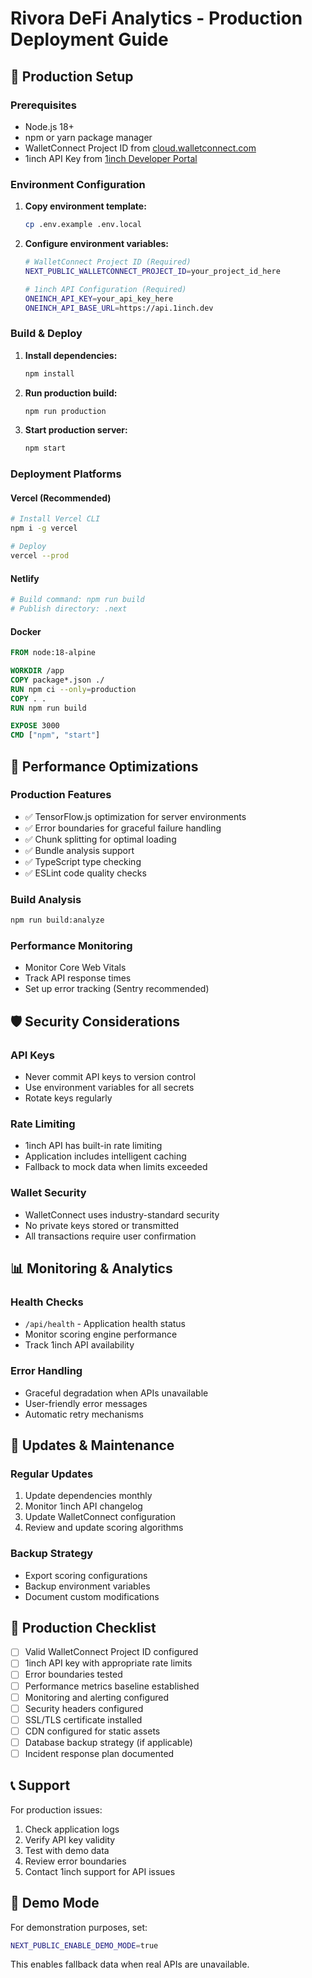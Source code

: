 # Rivora DeFi Analytics - Production Deployment Guide

## 🚀 Production Setup

### Prerequisites
- Node.js 18+ 
- npm or yarn package manager
- WalletConnect Project ID from [cloud.walletconnect.com](https://cloud.walletconnect.com)
- 1inch API Key from [1inch Developer Portal](https://portal.1inch.dev/)

### Environment Configuration

1. **Copy environment template:**
   ```bash
   cp .env.example .env.local
   ```

2. **Configure environment variables:**
   ```bash
   # WalletConnect Project ID (Required)
   NEXT_PUBLIC_WALLETCONNECT_PROJECT_ID=your_project_id_here
   
   # 1inch API Configuration (Required)
   ONEINCH_API_KEY=your_api_key_here
   ONEINCH_API_BASE_URL=https://api.1inch.dev
   ```

### Build & Deploy

1. **Install dependencies:**
   ```bash
   npm install
   ```

2. **Run production build:**
   ```bash
   npm run production
   ```

3. **Start production server:**
   ```bash
   npm start
   ```

### Deployment Platforms

#### Vercel (Recommended)
```bash
# Install Vercel CLI
npm i -g vercel

# Deploy
vercel --prod
```

#### Netlify
```bash
# Build command: npm run build
# Publish directory: .next
```

#### Docker
```dockerfile
FROM node:18-alpine

WORKDIR /app
COPY package*.json ./
RUN npm ci --only=production
COPY . .
RUN npm run build

EXPOSE 3000
CMD ["npm", "start"]
```

## 🔧 Performance Optimizations

### Production Features
- ✅ TensorFlow.js optimization for server environments
- ✅ Error boundaries for graceful failure handling
- ✅ Chunk splitting for optimal loading
- ✅ Bundle analysis support
- ✅ TypeScript type checking
- ✅ ESLint code quality checks

### Build Analysis
```bash
npm run build:analyze
```

### Performance Monitoring
- Monitor Core Web Vitals
- Track API response times
- Set up error tracking (Sentry recommended)

## 🛡️ Security Considerations

### API Keys
- Never commit API keys to version control
- Use environment variables for all secrets
- Rotate keys regularly

### Rate Limiting
- 1inch API has built-in rate limiting
- Application includes intelligent caching
- Fallback to mock data when limits exceeded

### Wallet Security
- WalletConnect uses industry-standard security
- No private keys stored or transmitted
- All transactions require user confirmation

## 📊 Monitoring & Analytics

### Health Checks
- `/api/health` - Application health status
- Monitor scoring engine performance
- Track 1inch API availability

### Error Handling
- Graceful degradation when APIs unavailable
- User-friendly error messages
- Automatic retry mechanisms

## 🔄 Updates & Maintenance

### Regular Updates
1. Update dependencies monthly
2. Monitor 1inch API changelog
3. Update WalletConnect configuration
4. Review and update scoring algorithms

### Backup Strategy
- Export scoring configurations
- Backup environment variables
- Document custom modifications

## 🎯 Production Checklist

- [ ] Valid WalletConnect Project ID configured
- [ ] 1inch API key with appropriate rate limits
- [ ] Error boundaries tested
- [ ] Performance metrics baseline established
- [ ] Monitoring and alerting configured
- [ ] Security headers configured
- [ ] SSL/TLS certificate installed
- [ ] CDN configured for static assets
- [ ] Database backup strategy (if applicable)
- [ ] Incident response plan documented

## 📞 Support

For production issues:
1. Check application logs
2. Verify API key validity
3. Test with demo data
4. Review error boundaries
5. Contact 1inch support for API issues

## 🎉 Demo Mode

For demonstration purposes, set:
```bash
NEXT_PUBLIC_ENABLE_DEMO_MODE=true
```

This enables fallback data when real APIs are unavailable.
